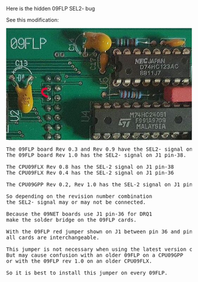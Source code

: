 Here is the hidden 09FLP SEL2- bug

See this modification:

![09FLP](./09FLP_SEL2-.jpg)
<pre>
The 09FLP board Rev 0.3 and Rev 0.9 have the SEL2- signal on J1 pin-36.
The 09FLP board Rev 1.0 has the SEL2- signal on J1 pin-38.

The CPU09FLX Rev 0.8 has the SEL-2 signal on J1 pin-38
The CPU09FLX Rev 0.4 has the SEL-2 signal on J1 pin-36

The CPU09GPP Rev 0.2, Rev 1.0 has the SEL-2 signal on J1 pin-38

So depending on the revision number combination 
the SEL2- signal may or may not be connected.

Because the 09NET boards use J1 pin-36 for DRQ1 
make the solder bridge on the 09FLP cards.

With the 09FLP red jumper shown on J1 between pin 36 and pin 38, 
all cards are interchangeable.

This jumper is not necessary when using the latest version cards.
But may cause confusion with an older 09FLP on a CPU09GPP 
or with the 09FLP rev 1.0 on an older CPU09FLX.

So it is best to install this jumper on every 09FLP.

</pre>
